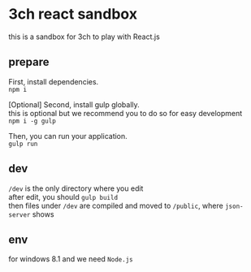 # 3ch react sandbox
this is a sandbox for 3ch to play with React.js

## prepare

First, install dependencies.  
`npm i`

[Optional] Second, install gulp globally.  
this is optional but we recommend you to do so for easy development  
`npm i -g gulp`

Then, you can run your application.  
`gulp run`

## dev

`/dev` is the only directory where you edit  
after edit, you should `gulp build`  
then files under `/dev` are compiled and moved to `/public`, where `json-server` shows

## env

for windows 8.1 and we need `Node.js`
